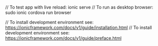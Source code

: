 // To test app with live reload: ionic serve
// To run as desktop browser: sudo ionic cordova run browser 

// To install development environment see: https://ionicframework.com/docs/v1/guide/installation.html
// To install development environment see: https://ionicframework.com/docs/v1/guide/preface.html